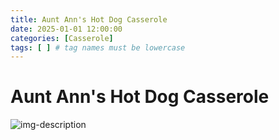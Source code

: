 ```yaml
---
title: Aunt Ann's Hot Dog Casserole
date: 2025-01-01 12:00:00
categories: [Casserole]
tags: [ ] # tag names must be lowercase
---
```


# Aunt Ann's Hot Dog Casserole

![img-description](https://pbs.twimg.com/media/GgoorzsXMAAJKGE?format=jpg&name=900x900)
